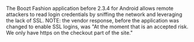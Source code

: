 The Boozt Fashion application before 2.3.4 for Android allows remote attackers to read login credentials by sniffing the network and leveraging the lack of SSL. NOTE: the vendor response, before the application was changed to enable SSL logins, was "At the moment that is an accepted risk. We only have https on the checkout part of the site."